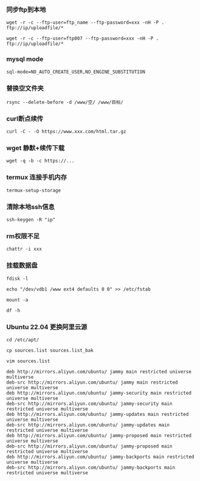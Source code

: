 ### 同步ftp到本地
```
wget -r -c --ftp-user=ftp_name --ftp-password=xxx -nH -P . ftp://ip/uploadfile/*
```
```
wget -r -c --ftp-user=ftp007 --ftp-password=xxx -nH -P . ftp://ip/uploadfile/*
```
### mysql mode
```
sql-mode=NO_AUTO_CREATE_USER,NO_ENGINE_SUBSTITUTION
```
### 替换空文件夹
```
rsync --delete-before -d /www/空/ /www/目标/
```
### curl断点续传
```
curl -C - -O https://www.xxx.com/html.tar.gz
```
### wget 静默+续传下载
```
wget -q -b -c https://...
```
### termux 连接手机内存
```
termux-setup-storage
```
### 清除本地ssh信息
```
ssh-keygen -R "ip"
```
### rm权限不足
```
chattr -i xxx
```
### 挂载数据盘
```
fdisk -l
```
```
echo "/dev/vdb1 /www ext4 defaults 0 0" >> /etc/fstab
```
```
mount -a
```
```
df -h
```

### Ubuntu 22.04 更换阿里云源

```
cd /etc/apt/
```
```
cp sources.list sources.list_bak
```
```
vim sources.list
```
```
deb http://mirrors.aliyun.com/ubuntu/ jammy main restricted universe multiverse
deb-src http://mirrors.aliyun.com/ubuntu/ jammy main restricted universe multiverse
deb http://mirrors.aliyun.com/ubuntu/ jammy-security main restricted universe multiverse
deb-src http://mirrors.aliyun.com/ubuntu/ jammy-security main restricted universe multiverse
deb http://mirrors.aliyun.com/ubuntu/ jammy-updates main restricted universe multiverse
deb-src http://mirrors.aliyun.com/ubuntu/ jammy-updates main restricted universe multiverse
deb http://mirrors.aliyun.com/ubuntu/ jammy-proposed main restricted universe multiverse
deb-src http://mirrors.aliyun.com/ubuntu/ jammy-proposed main restricted universe multiverse
deb http://mirrors.aliyun.com/ubuntu/ jammy-backports main restricted universe multiverse
deb-src http://mirrors.aliyun.com/ubuntu/ jammy-backports main restricted universe multiverse
```

